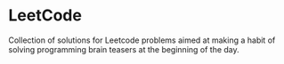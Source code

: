 # LeetCode
Collection of solutions for Leetcode problems aimed at making a habit of solving programming brain teasers at the beginning of the day.
